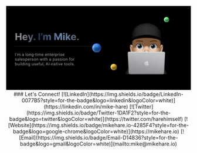 <div align="center">
  <img src="harehimself.png" alt="HareHimself Profile"/>
</div>



<div align="center">
### Let's Connect!
[![LinkedIn](https://img.shields.io/badge/LinkedIn-0077B5?style=for-the-badge&logo=linkedin&logoColor=white)](https://linkedin.com/in/mike-hare)
[![Twitter](https://img.shields.io/badge/Twitter-1DA1F2?style=for-the-badge&logo=twitter&logoColor=white)](https://twitter.com/harehimself)
[![Website](https://img.shields.io/badge/mikehare.io-4285F4?style=for-the-badge&logo=google-chrome&logoColor=white)](https://mikehare.io)
[![Email](https://img.shields.io/badge/Email-D14836?style=for-the-badge&logo=gmail&logoColor=white)](mailto:mike@mikehare.io)

</div>

<!--
**harehimself/harehimself** is a ✨ _special_ ✨ repository because its `README.md` (this file) appears on your GitHub profile.

Here are some ideas to get you started:

- 🔭 I’m currently working on ...
- 🌱 I’m currently learning ...
- 👯 I’m looking to collaborate on ...
- 🤔 I’m looking for help with ...
- 💬 Ask me about ...
- 📫 How to reach me: ...
- 😄 Pronouns: ...
- ⚡ Fun fact: ...
-->
